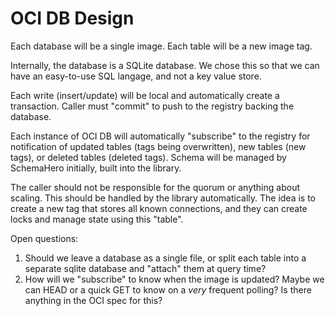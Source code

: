 # OCI DB Design

Each database will be a single image.
Each table will be a new image tag.

Internally, the database is a SQLite database.
We chose this so that we can have an easy-to-use SQL langage, and not a key value store.

Each write (insert/update) will be local and automatically create a transaction. 
Caller must "commit" to push to the registry backing the database.

Each instance of OCI DB will automatically "subscribe" to the registry for notification of updated tables (tags being overwritten), new tables (new tags), or deleted tables (deleted tags).
Schema will be managed by SchemaHero initially, built into the library.

The caller should not be responsible for the quorum or anything about scaling.
This should be handled by the library automatically.
The idea is to create a new tag that stores all known connections, and they can create locks and manage state using this "table".

Open questions:
1. Should we leave a database as a single file, or split each table into a separate sqlite database and "attach" them at query time?
2. How will we "subscribe" to know when the image is updated? Maybe we can HEAD or a quick GET to know on a _very_ frequent polling? Is there anything in the OCI spec for this?
